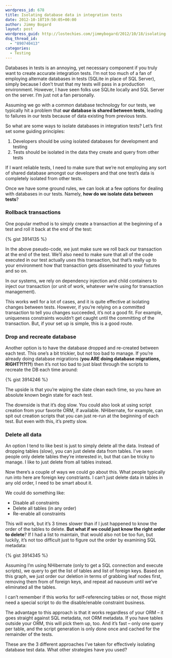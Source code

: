 ```yaml
---
wordpress_id: 678
title: Isolating database data in integration tests
date: 2012-10-18T19:50:05+00:00
author: Jimmy Bogard
layout: post
wordpress_guid: http://lostechies.com/jimmybogard/2012/10/18/isolating-database-data-in-integration-tests/
dsq_thread_id:
  - "890740413"
categories:
  - Testing
---
```

Databases in tests is an annoying, yet necessary component if you truly want to create accurate integration tests. I’m not too much of a fan of employing alternate databases in tests (SQLite in place of SQL Server), simply because I don’t trust that my tests will pass in a production environment. However, I have seen folks use SQLite locally and SQL Server on the server. I’m just not a fan personally.

Assuming we go with a common database technology for our tests, we typically hit a problem that **our database is shared between tests**, leading to failures in our tests because of data existing from previous tests.

So what are some ways to isolate databases in integration tests? Let’s first set some guiding principles:

  1. Developers should be using isolated databases for development and testing
  2. Tests should be isolated in the data they create and query from other tests

If I want reliable tests, I need to make sure that we’re not employing any sort of shared database amongst our developers and that one test’s data is completely isolated from other tests.

Once we have some ground rules, we can look at a few options for dealing with databases in our tests. Namely, **how do we isolate data between tests**?

### Rollback transactions

One popular method is to simply create a transaction at the beginning of a test and roll it back at the end of the test:

{% gist 3914135 %}

In the above pseudo-code, we just make sure we roll back our transaction at the end of the test. We’ll also need to make sure that all of the code executed in our test actually _uses_ this transaction, but that’s really up to your environment how that transaction gets disseminated to your fixtures and so on.

In our systems, we rely on dependency injection and child containers to inject our transaction (or unit of work, whatever we’re using for transaction management).

This works well for a lot of cases, and it is quite effective at isolating changes between tests. However, if you’re relying on a committed transaction to tell you changes succeeded, it’s not a good fit. For example, uniqueness constraints wouldn’t get caught until the committing of the transaction. But, if your set up is simple, this is a good route.

### Drop and recreate database

Another option is to have the database dropped and re-created between each test. This one’s a bit trickier, but not too bad to manage. If you’re already doing database migrations (**you ARE doing database migrations, RIGHT?!?!?!**) then it’s not too bad to just blast through the scripts to recreate the DB each time around:

{% gist 3914246 %}

The upside is that you’re wiping the slate clean each time, so you have an absolute known begin state for each test.

The downside is that it’s dog slow. You could also look at using script creation from your favorite ORM, if available. NHibernate, for example, can spit out creation scripts that you can just re-run at the beginning of each test. But even with this, it’s pretty slow.

### Delete all data

An option I tend to like best is just to simply delete all the data. Instead of dropping tables (slow), you can just delete data from tables. I’ve seen people only delete tables they’re interested in, but that can be tricky to manage. I like to just delete from all tables instead.

Now there’s a couple of ways we could go about this. What people typically run into here are foreign key constriants. I can’t just delete data in tables in any old order, I need to be smart about it.

We could do something like:

  * Disable all constraints
  * Delete all tables (in any order)
  * Re-enable all constraints

This will work, but it’s 3 times slower than if I just happened to know the order of the tables to delete. **But what if we could just know the right order to delete**? If I had a list to maintain, that would also not be too fun, but luckily, it’s not too difficult just to figure out the order by examining SQL metadata:

{% gist 3914345 %}

Assuming I’m using NHibernate (only to get a SQL connection and execute scripts), we query to get the list of tables and list of foreign keys. Based on this graph, we just order our deletion in terms of grabbing leaf nodes first, removing them from of foreign keys, and repeat ad nauseum until we’ve eliminated all the tables.

I can’t remember if this works for self-referencing tables or not, those might need a special script to do the disable/enable constraint business.

The advantage to this approach is that it works regardless of your ORM – it goes straight against SQL metadata, not ORM metadata. If you have tables outside your ORM, this will pick them up, too. And it’s fast – only one query per table, and the script generation is only done once and cached for the remainder of the tests.

These are the 3 different approaches I’ve taken for effectively isolating database test data. What other strategies have you used?